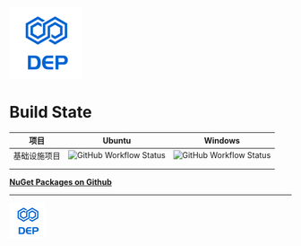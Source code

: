 ![DEP](../assets/Icons/Dep-128.png)

# Build State



| 项目         | Ubuntu                                                       | Windows                                                      |
| ------------ | ------------------------------------------------------------ | ------------------------------------------------------------ |
| 基础设施项目 | ![GitHub Workflow Status](https://img.shields.io/github/workflow/status/netowls-studio/dep/BuildCommonProjects-OnUbuntu?label=Build%20On%20Ubuntu&logo=Ubuntu&style=flat-square) | ![GitHub Workflow Status](https://img.shields.io/github/workflow/status/netowls-studio/dep/BuildCommonProjects-OnWindows?label=Build%20On%20Windows&logo=windows&style=flat-square) |
|              |                                                              |                                                              |
|              |                                                              |                                                              |



**[NuGet Packages on Github](https://github.com/users/netowls-studio/packages?repo_name=dep)**



----

![DEP](../assets/Icons/Dep-64.png)
